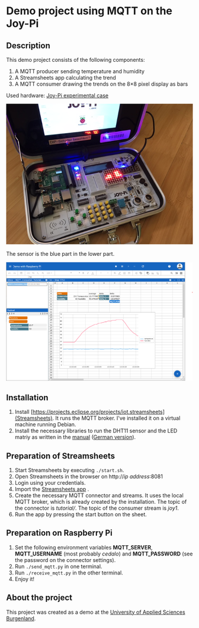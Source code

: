 # Demo project using MQTT on the Joy-Pi

## Description

This demo project consists of the following components:

1. A MQTT producer sending temperature and humidity
1. A Streamsheets app calculating the trend
1. A MQTT consumer drawing the trends on the 8×8 pixel display as bars

Used hardware: [Joy-Pi experimental case](https://joy-it.net/en/products/RB-JoyPi)

![Joy-Pi](img/JoyPi-MQTT.jpg)

The sensor is the blue part in the lower part.

![Streamsheets](img/Streamsheets.png)

## Installation

1. Install [https://projects.eclipse.org/projects/iot.streamsheets](Streamsheets). It runs the MQTT broker. I've installed it on a virtual machine running Debian.
1. Install the necessary libraries to run the DHT11 sensor and the LED matriy as written in the [manual](https://joy-pi.net/wp-content/uploads/2020/09/RB-JoyPi-Manual-29-09-2020-1.pdf) ([German version](https://joy-pi.net/wp-content/uploads/2020/09/RB-JoyPi-Anleitung-29-09-2020-1.pdf)).

## Preparation of Streamsheets

1. Start Streamsheets by executing `./start.sh`.
1. Open Streamsheets in the browser on http://_ip address_:8081
1. Login using your credentials.
1. Import the [Streamsheets app](Demo_with_Raspberry.streamsheets.json) .
1. Create the necessary MQTT connector and streams. It uses the local MQTT broker, which is already created by the installation. The topic of the connector is _tutorial/_. The topic of the consumer stream is _joy1_.
1. Run the app by pressing the start button on the sheet.

## Preparation on Raspberry Pi

1. Set the following environment variables **MQTT_SERVER**, **MQTT_USERNAME** (most probably *cedalo*) and **MQTT_PASSWORD** (see the password on the connector settings).
1. Run `./send_mqtt.py` in one terminal.
1. Run `./receive_mqtt.py` in the other terminal.
1. Enjoy it!

## About the project

This project was created as a demo at the [University of Applied Sciences Burgenland](https://www.fh-burgenland.at).